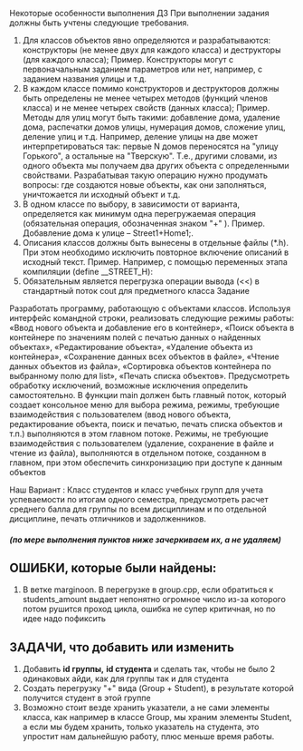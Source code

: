 Некоторые особенности выполнения ДЗ
При выполнении задания должны быть учтены следующие требования.
1. Для классов объектов явно определяются и разрабатываются: конструкторы (не менее двух для каждого класса) и деструкторы (для каждого класса);
   Пример. Конструкторы могут с первоначальным заданием параметров или нет, например,
   с заданием названия улицы и т.д.
2. В каждом классе помимо конструкторов и деструкторов должны быть определены не
   менее четырех методов (функций членов класса) и не менее четырех свойств (данных класса);
   Пример. Методы для улиц могут быть такими: добавление дома, удаление дома, распечатки домов улицы, нумерация домов, сложение улиц, деление улиц и т.д. Например,
   деление улицы на две может интерпретироваться так: первые N домов переносятся на
   "улицу Горького", а остальные на "Тверскую". Т.е., другими словами, из одного объекта
   мы получаем два других объекта с определенными свойствами. Разрабатывая такую операцию нужно продумать вопросы: где создаются новые объекты, как они заполняться,
   уничтожается ли исходный объект и т.д.
3. В одном классе по выбору, в зависимости от варианта, определяется как минимум
   одна перегружаемая операция (обязательная операция, обозначенная знаком "+" ).
   Пример. Добавление дома к улице – Street1+Home1;.
4. Описания классов должны быть вынесены в отдельные файлы (*.h). При этом необходимо исключить повторное включение описаний в исходный текст.
   Пример. Например, с помощью переменных этапа компиляции (define __STREET_H):
5. Обязательным является перегрузка операции вывода (<<) в стандартный поток cout
   для предметного класса
   Задание
   


Разработать программу, работающую с объектами классов. Используя интерфейс
   командной строки, реализовать следующие режимы работы: «Ввод нового объекта и добавление его в контейнер», «Поиск объекта в контейнере по значениям полей с печатью
   данных о найденных объектах», «Редактирование объекта», «Удаление объекта из контейнера», «Сохранение данных всех объектов в файле», «Чтение данных объектов из
   файла», «Сортировка объектов контейнера по выбранному полю для list», «Печать списка
   объектов». Предусмотреть обработку исключений, возможные исключения определить
   самостоятельно. В функции main должен быть главный поток, который создает консольное меню для выбора режима, режимы, требующие взаимодействия с пользователем
   (ввод нового объекта, редактирование объекта, поиск и печатью, печать списка объектов
   и т.п.) выполняются в этом главном потоке. Режимы, не требующие взаимодействия с
   пользователем (удаление, сохранение в файле и чтение из файла), выполняются в отдельном потоке, созданном в главном, при этом обеспечить синхронизацию при доступе к
   данным объектов


Наш Вариант :
Класс студентов и класс учебных групп для учета успеваемости по итогам одного семестра, предусмотреть расчет
среднего балла для группы по всем дисциплинам и по отдельной дисциплине, печать отличников и задолженников.

##### (по мере выполнения пунктов ниже зачеркиваем их, а не удаляем)

## ОШИБКИ, которые были найдены:
 1. В ветке marginoon. В перегрузке в group.cpp, если обратиться к students_amount выдает непонятно огромное число из-за которого потом рушится проход цикла, ошибка не супер критичная, но  по идее надо пофиксить

## ЗАДАЧИ, что добавить или изменить
 1. Добавить **id группы,** **id студента** и сделать так, чтобы не было 2 одинаковых айди, как для группы так и для студента
 2. Создать перегрузку "+" вида (Group + Student), в результате которой получится студент в этой группе 
 3. Возможно стоит везде хранить указатели, а не сами элементы класса, как например в классе Group, мы храним элементы Student, а если мы будем хранить, только указатель на студента, это упростит нам дальнейшую работу, плюс меньше время работы. 
